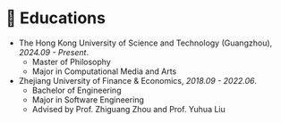 # 📖 Educations
<!-- <div style="display: flex; justify-content: space-between; width: 100%">
    <ul>
        <li >
                The Hong Kong University of Science and Technology (Guangzhou), 2024.09 - Present.
                <ul>
                    <li>
                        Master of Philosophy
                    </li>
                    <li>
                        Major in Computational Media and Arts
                    </li>
                    <li>
                        Advised by Prof. Mingming Fan
                    </li>
                </ul>
        </li>
    </ul>
    <div style="width: 10%">
        <img src="images/HKUST-Logo-Icon.svg" width="80%">
    </div>
    
</div>
<div style="display: flex; justify-content: space-between; width: 100%">
    <ul>
        <li >
                Zhejiang University of Finance & Economics, 2018.09 - 2022.06.
                <ul>
                    <li>
                        Bachelor of Engineering
                    </li>
                    <li>
                        Major in Software Engineering
                    </li>
                    <li>
                        Advised by Prof. Zhiguang Zhou and Prof. Yuhua Liu 
                    </li>
                </ul>
        </li>
    </ul>
    <div style="width: 10%">
        <img src="images/zjcjdxxh.png" width="80%">
    </div>
    
</div> -->
- The Hong Kong University of Science and Technology (Guangzhou), *2024.09 - Present*.
  - Master of Philosophy
  - Major in Computational Media and Arts
  <!-- - Advised by Prof. Mingming Fan -->
- Zhejiang University of Finance & Economics, *2018.09 - 2022.06*.
  - Bachelor of Engineering
  - Major in Software Engineering
  - Advised by Prof. Zhiguang Zhou and Prof. Yuhua Liu 
